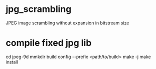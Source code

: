 # jpg_scrambling
JPEG image scrambling without expansion in bitstream size


# compile fixed jpg lib
cd jpeg-9d
mmkdir build
config --prefix <path/to/build>
make -j
make install
